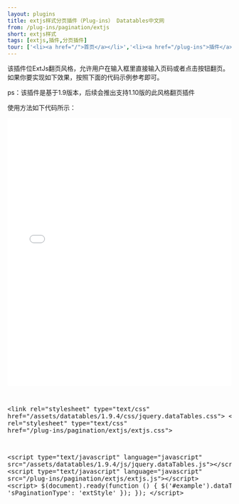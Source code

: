 ```yaml
---
layout: plugins
title: extjs样式分页插件（Plug-ins） Datatables中文网
from: /plug-ins/pagination/extjs
short: extjs样式
tags: [extjs,插件,分页插件]
tour: ['<li><a href="/">首页</a></li>','<li><a href="/plug-ins">插件</a></li>','<li><a href="/plug-ins/pagination">分页插件</a></li>','<li class="active">extjs</li>']
---
```


该插件位ExtJs翻页风格，允许用户在输入框里直接输入页码或者点击按钮翻页。如果你要实现如下效果，按照下面的代码示例参考即可。

ps：该插件是基于1.9版本，后续会推出支持1.10版的此风格翻页插件

使用方法如下代码所示：


<div class="bs-docs-example">
    <iframe src="extjs_example.html" width="100%" height="600px" frameborder="no" border="0" marginwidth="0" marginheight="0" scrolling="no" allowtransparency="yes"></iframe>
</div>
<pre class="prettyprint linenums">

&lt;link rel=&quot;stylesheet&quot; type=&quot;text/css&quot; href=&quot;/assets/datatables/1.9.4/css/jquery.dataTables.css&quot;&gt;
&lt;link rel=&quot;stylesheet&quot; type=&quot;text/css&quot; href=&quot;/plug-ins/pagination/extjs/extjs.css&quot;&gt;

&lt;script type=&quot;text/javascript&quot; language=&quot;javascript&quot; src=&quot;/assets/datatables/1.9.4/js/jquery.dataTables.js&quot;&gt;&lt;/script&gt;
&lt;script type=&quot;text/javascript&quot; language=&quot;javascript&quot; src=&quot;/plug-ins/pagination/extjs/extjs.js&quot;&gt;&lt;/script&gt;
&lt;script&gt;
    $(document).ready(function () {
       $(&#39;#example&#39;).dataTable({
            &#39;sPaginationType&#39;: &#39;extStyle&#39;
       });
   });
&lt;/script&gt;

</pre>





